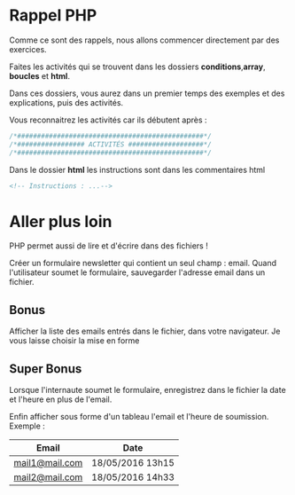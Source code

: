 # Rappel PHP

Comme ce sont des rappels, nous allons commencer directement par des exercices.

Faites les activités qui se trouvent dans les dossiers **conditions**,**array**, **boucles** et **html**.

Dans ces dossiers, vous aurez dans un premier temps des exemples et des explications, puis des activités.

Vous reconnaitrez les activités car ils débutent après :
```php
/*###############################################*/
/*################# ACTIVITÉS ###################*/
/*###############################################*/
```
Dans le dossier **html** les instructions sont dans les commentaires html
```html
<!-- Instructions : ...-->
```

# Aller plus loin

PHP permet aussi de lire et d'écrire dans des fichiers !

Créer un formulaire newsletter qui contient un seul champ : email. Quand l'utilisateur soumet le formulaire, sauvegarder l'adresse email dans un fichier.

## Bonus

Afficher la liste des emails entrés dans le fichier, dans votre navigateur. Je vous laisse choisir la mise en forme

## Super Bonus
Lorsque l'internaute soumet le formulaire, enregistrez dans le fichier la date et l'heure en plus de l'email.

Enfin afficher sous forme d'un tableau l'email et l'heure de soumission. Exemple :

|Email           |Date            |
|:--------------:|:----------------:|
|mail1@mail.com  |18/05/2016 13h15|
|mail2@mail.com  |18/05/2016 14h33|
